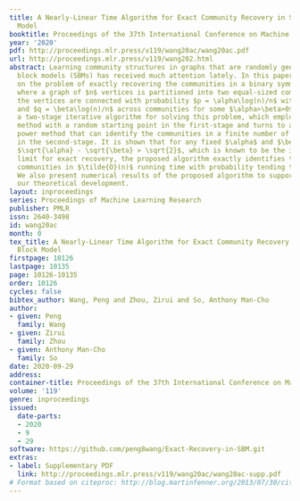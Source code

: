 ```yaml
---
title: A Nearly-Linear Time Algorithm for Exact Community Recovery in Stochastic Block
  Model
booktitle: Proceedings of the 37th International Conference on Machine Learning
year: '2020'
pdf: http://proceedings.mlr.press/v119/wang20ac/wang20ac.pdf
url: http://proceedings.mlr.press/v119/wang202.html
abstract: Learning community structures in graphs that are randomly generated by stochastic
  block models (SBMs) has received much attention lately. In this paper, we focus
  on the problem of exactly recovering the communities in a binary symmetric SBM,
  where a graph of $n$ vertices is partitioned into two equal-sized communities and
  the vertices are connected with probability $p = \alpha\log(n)/n$ within communities
  and $q = \beta\log(n)/n$ across communities for some $\alpha>\beta>0$. We propose
  a two-stage iterative algorithm for solving this problem, which employs the power
  method with a random starting point in the first-stage and turns to a generalized
  power method that can identify the communities in a finite number of iterations
  in the second-stage. It is shown that for any fixed $\alpha$ and $\beta$ such that
  $\sqrt{\alpha} - \sqrt{\beta} > \sqrt{2}$, which is known to be the information-theoretical
  limit for exact recovery, the proposed algorithm exactly identifies the underlying
  communities in $\tilde{O}(n)$ running time with probability tending to one as $n\rightarrow\infty$.
  We also present numerical results of the proposed algorithm to support and complement
  our theoretical development.
layout: inproceedings
series: Proceedings of Machine Learning Research
publisher: PMLR
issn: 2640-3498
id: wang20ac
month: 0
tex_title: A Nearly-Linear Time Algorithm for Exact Community Recovery in Stochastic
  Block Model
firstpage: 10126
lastpage: 10135
page: 10126-10135
order: 10126
cycles: false
bibtex_author: Wang, Peng and Zhou, Zirui and So, Anthony Man-Cho
author:
- given: Peng
  family: Wang
- given: Zirui
  family: Zhou
- given: Anthony Man-Cho
  family: So
date: 2020-09-29
address: 
container-title: Proceedings of the 37th International Conference on Machine Learning
volume: '119'
genre: inproceedings
issued:
  date-parts:
  - 2020
  - 9
  - 29
software: https://github.com/peng8wang/Exact-Recovery-in-SBM.git
extras:
- label: Supplementary PDF
  link: http://proceedings.mlr.press/v119/wang20ac/wang20ac-supp.pdf
# Format based on citeproc: http://blog.martinfenner.org/2013/07/30/citeproc-yaml-for-bibliographies/
---
```

